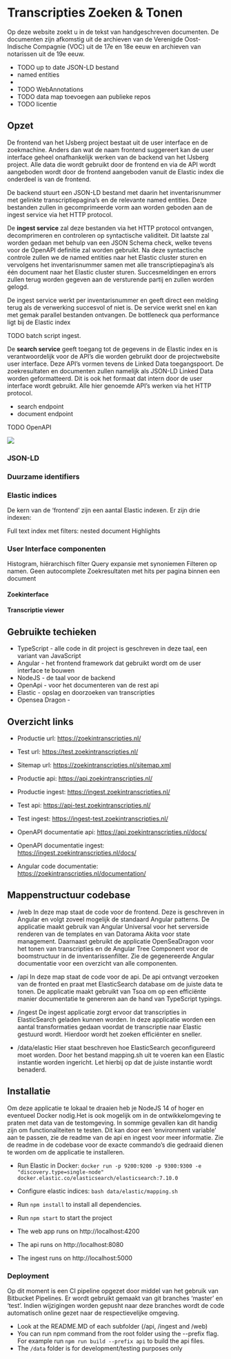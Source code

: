 # Transcripties Zoeken & Tonen

Op deze website zoekt u in de tekst van handgeschreven documenten. De documenten zijn afkomstig uit de archieven van de Verenigde Oost-Indische Compagnie (VOC) uit de 17e en 18e eeuw en archieven van notarissen uit de 19e eeuw.



- TODO up to date JSON-LD bestand
 - named entities
 - 
- TODO WebAnnotations
- TODO data map toevoegen aan publieke repos
- TODO licentie




## Opzet

De frontend van het IJsberg project bestaat uit de user interface en de zoekmachine. Anders dan wat de naam frontend suggereert kan de user interface geheel onafhankelijk werken van de backend van het IJsberg project. Alle data die wordt gebruikt door de frontend en via de API wordt aangeboden wordt door de frontend aangeboden vanuit de Elastic index die onderdeel is van de frontend.

De backend stuurt een JSON-LD bestand met daarin het inventarisnummer met gelinkte transcriptiepagina’s en de relevante named entities. Deze bestanden zullen in gecomprimeerde vorm aan worden geboden aan de ingest service via het HTTP protocol.

De **ingest service** zal deze bestanden via het HTTP protocol ontvangen, decomprimeren en controleren op syntactische validiteit. Dit laatste zal worden gedaan met behulp van een JSON Schema check, welke tevens voor de OpenAPI definitie zal worden gebruikt. Na deze syntactische controle zullen we de named entities naar het Elastic cluster sturen en vervolgens het inventarisnummer samen met alle transcriptiepagina’s als één document naar het Elastic cluster sturen. Succesmeldingen en errors zullen terug worden gegeven aan de versturende partij en zullen worden gelogd.

De ingest service werkt per inventarisnummer en geeft direct een melding terug als de verwerking succesvol of niet is. De service werkt snel en kan met gemak parallel bestanden ontvangen. De bottleneck qua performance ligt bij de Elastic index

TODO batch script ingest.

De **search service** geeft toegang tot de gegevens in de Elastic index en is verantwoordelijk voor de API’s die worden gebruikt door de projectwebsite user interface. Deze API’s vormen tevens de Linked Data toegangspoort. De zoekresultaten en documenten zullen namelijk als JSON-LD Linked Data worden geformatteerd. Dit is ook het formaat dat intern door de user interface wordt gebruikt. Alle hier genoemde API’s werken via het HTTP protocol.

- search endpoint
- document endpoint

TODO OpenAPI

![](img/opzet_diagram.svg)

### JSON-LD



### Duurzame identifiers



### Elastic indices


De kern van de ‘frontend’ zijn een aantal Elastic indexen. Er zijn drie indexen:


Full text index met filters: nested document
Highlights


### User Interface componenten

Histogram, hiërarchisch filter
Query expansie met synoniemen
Filteren op namen. Geen autocomplete
Zoekresultaten met hits per pagina binnen een document


#### Zoekinterface


#### Transcriptie viewer


## Gebruikte techieken

- TypeScript - alle code in dit project is geschreven in deze taal, een variant van JavaScript
- Angular - het frontend framework dat gebruikt wordt om de user interface te bouwen
- NodeJS - de taal voor de backend
- OpenApi - voor het documenteren van de rest api
- Elastic - opslag en doorzoeken van transcripties
- Opensea Dragon - 
## Overzicht links

- Productie url: https://zoekintranscripties.nl/
- Test url: https://test.zoekintranscripties.nl/

- Sitemap url: https://zoekintranscripties.nl/sitemap.xml
- Productie api: https://api.zoekintranscripties.nl/
- Productie ingest: https://ingest.zoekintranscripties.nl/
- Test api: https://api-test.zoekintranscripties.nl/
- Test ingest: https://ingest-test.zoekintranscripties.nl/

- OpenAPI documentatie api: https://api.zoekintranscripties.nl/docs/
- OpenAPI documentatie ingest: https://ingest.zoekintranscripties.nl/docs/

- Angular code documentatie: https://zoekintranscripties.nl/documentation/

## Mappenstructuur codebase

- /web In deze map staat de code voor de frontend. Deze is geschreven in Angular en volgt zoveel mogelijk de standaard Angular patterns. De applicatie maakt gebruik van Angular Universal voor het serverside renderen van de templates en van Datorama Akita voor state management. Daarnaast gebruikt de applicatie OpenSeaDragon voor het tonen van transcripties en de Angular Tree Component voor de boomstructuur in de inventarissenfilter. Zie de gegenereerde Angular documentatie voor een overzicht van alle componenten.

- /api In deze map staat de code voor de api. De api ontvangt verzoeken van de fronted en praat met ElasticSearch database om de juiste data te tonen. De applicatie maakt gebruikt van Tsoa om op een efficiënte manier documentatie te genereren aan de hand van TypeScript typings.

- /ingest De ingest applicatie zorgt ervoor dat transcripties in ElasticSearch geladen kunnen worden. In deze applicatie worden een aantal transformaties gedaan voordat de transcriptie naar Elastic gestuurd wordt. Hierdoor wordt het zoeken efficiënter en sneller.

- /data/elastic Hier staat beschreven hoe ElasticSearch geconfigureerd moet worden. Door het bestand mapping.sh uit te voeren kan een Elastic instantie worden ingericht. Let hierbij op dat de juiste instantie wordt benaderd.

##  Installatie

Om deze applicatie te lokaal te draaien heb je NodeJS 14 of hoger en eventueel Docker nodig.Het is ook mogelijk om in de ontwikkelomgeving te praten met data van de testomgeving. In sommige gevallen kan dit handig zijn om functionaliteiten te testen. Dit kan door een ‘environment variable’ aan te passen, zie de readme van de api en ingest voor meer informatie. Zie de readme in de codebase voor de exacte commando’s die gedraaid dienen te worden om de applicatie te installeren.

- Run Elastic in Docker: `docker run -p 9200:9200 -p 9300:9300 -e "discovery.type=single-node" docker.elastic.co/elasticsearch/elasticsearch:7.10.0`
- Configure elastic indices: `bash data/elastic/mapping.sh`
- Run `npm install` to install all dependencies.
- Run `npm start` to start the project

- The web app runs on http://localhost:4200
- The api runs on http://localhost:8080
- The ingest runs on http://localhost:5000


### Deployment

Op dit moment is een CI pipeline opgezet door middel van het gebruik van Bitbucket Pipelines. Er wordt gebruikt gemaakt van git branches ‘master’ en ‘test’. Indien wijzigingen worden gepusht naar deze branches wordt de code automatisch online gezet naar de respectievelijke omgeving.

- Look at the README.MD of each subfolder (/api, /ingest and /web)
- You can run npm command from the root folder using the --prefix flag. For example run `npm run build --prefix api` to build the api files.
- The `/data` folder is for development/testing purposes only